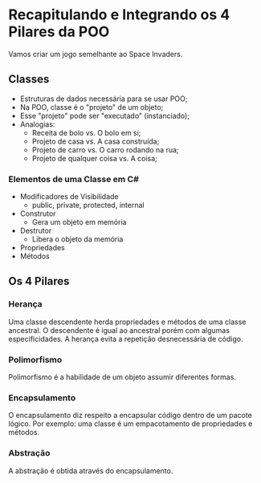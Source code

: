 # Recapitulando e Integrando os 4 Pilares da POO
Vamos criar um jogo semelhante ao Space Invaders.&#x20;
## Classes
- Estruturas de dados necessária para se usar POO;
- Na POO, classe é o "projeto" de um objeto;
- Esse "projeto" pode ser "executado" (instanciado);
- Analogias:
    - Receita de bolo vs. O bolo em si;
    - Projeto de casa vs. A casa construída;
    - Projeto de carro vs. O carro rodando na rua;
    - Projeto de qualquer coisa vs. A coisa;
### Elementos de uma Classe em C#
- Modificadores de Visibilidade
    - public, private, protected, internal
- Construtor
    - Gera um objeto em memória
- Destrutor
    - Libera o objeto da memória
- Propriedades
- Métodos
## Os 4 Pilares
### Herança
Uma classe descendente herda propriedades e métodos de uma classe ancestral. O descendente é igual ao ancestral porém com algumas especificidades. A herança evita a repetição desnecessária de código.
### Polimorfismo
Polimorfismo é a habilidade de um objeto assumir diferentes formas. 
### Encapsulamento
O encapsulamento diz respeito a encapsular código dentro de um pacote lógico. Por exemplo: uma classe é um empacotamento de propriedades e métodos.
### Abstração
A abstração é obtida através do encapsulamento.